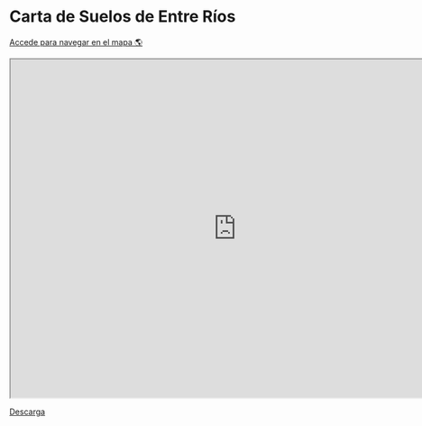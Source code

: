 # Carta de Suelos de Entre Ríos


[Accede para navegar en el mapa 🌎](https://felt.com/map/Carta-de-suelos-de-Entre-Rios-5whiguPwSsSzPVr58t9AG6C?lat=-32.119386&lon=-59.288105&zoom=7.39)

<iframe src="https://ceregeo.github.io/Suelos_ER/" height="600" width="800" name="iframe_a" title="Carta de Suelos"></iframe>
<p><a href="https://ide-suelo.s3.amazonaws.com/suelos_ER.zip" target="iframe_a">Descarga</a></p>

<!-- ![](../images/mapa_carta_suelo.jpg) 


 <button>
                <a download="" href="https://ide-suelo.s3.amazonaws.com/suelos_ER.zip" target="_blank"
                    id="descarga">Descargar
                    capa</a>
            </button>


-->
